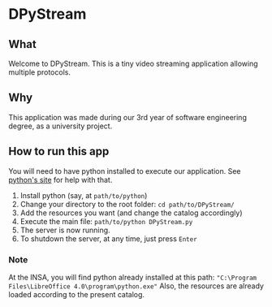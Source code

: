 DPyStream
=========

## What

Welcome to DPyStream. This is a tiny video streaming application allowing multiple protocols.

## Why

This application was made during our 3rd year of software engineering degree, as a university project.

## How to run this app

You will need to have python installed to execute our application. See [python's site](http://www.python.org/) for help with that.

1. Install python (say, at `path/to/python`)
2. Change your directory to the root folder: `cd path/to/DPyStream/`
3. Add the resources you want (and change the catalog accordingly)
4. Execute the main file: `path/to/python DPyStream.py`
5. The server is now running.
6. To shutdown the server, at any time, just press `Enter`

### Note

At the INSA, you will find python already installed at this path: `"C:\Program Files\LibreOffice 4.0\program\python.exe"`
Also, the resources are already loaded according to the present catalog.
